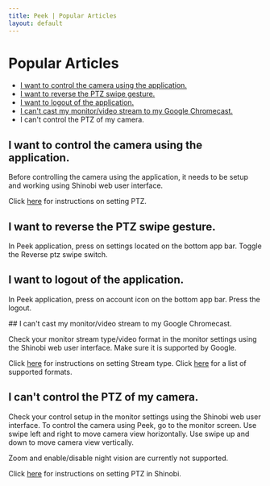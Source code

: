 ```yaml
---
title: Peek | Popular Articles
layout: default
---
```

# Popular Articles


* [I want to control the camera using the application.](#i-want-to-control-the-camera-using-the-application)
* [I want to reverse the PTZ swipe gesture.](#i-want-to-reverse-the-ptz-swipe-gesture)
* [I want to logout of the application.](#i-want-to-logout-of-the-application)
* [I can't cast my monitor/video stream to my Google Chromecast.](#cant-cast)
* I can't control the PTZ of my camera.

## I want to control the camera using the application.

Before controlling the camera using the application, it needs to be setup and working using Shinobi web user interface.

Click [here](https://shinobi.video/articles/2018-11-24-how-to-setup-ptz-in-shinobi) for instructions on setting PTZ.


## I want to reverse the PTZ swipe gesture.

In Peek application, press on settings located on the bottom app bar. Toggle the Reverse ptz swipe switch.


## I want to logout of the application.

In Peek application, press on account icon on the bottom app bar. Press the logout.

<a name="cant-cast"/>
## I can't cast my monitor/video stream to my Google Chromecast.

Check your monitor stream type/video format in the monitor settings using the Shinobi web user interface. Make sure it is supported by Google. 

Click [here](https://shinobi.video/docs/settings#content-stream) for instructions on setting Stream type.
Click [here](https://developers.google.com/cast/docs/media) for a list of supported formats.


## I can't control the PTZ of my camera.

Check your control setup in the monitor settings using the Shinobi web user interface. To control the camera using Peek, go to the monitor screen. Use swipe left and right to move camera view horizontally. Use swipe up and down to move camera view vertically.

Zoom and enable/disable night vision are currently not supported.

Click [here](https://shinobi.video/articles/2018-11-24-how-to-setup-ptz-in-shinobi) for instructions on setting PTZ in Shinobi.
